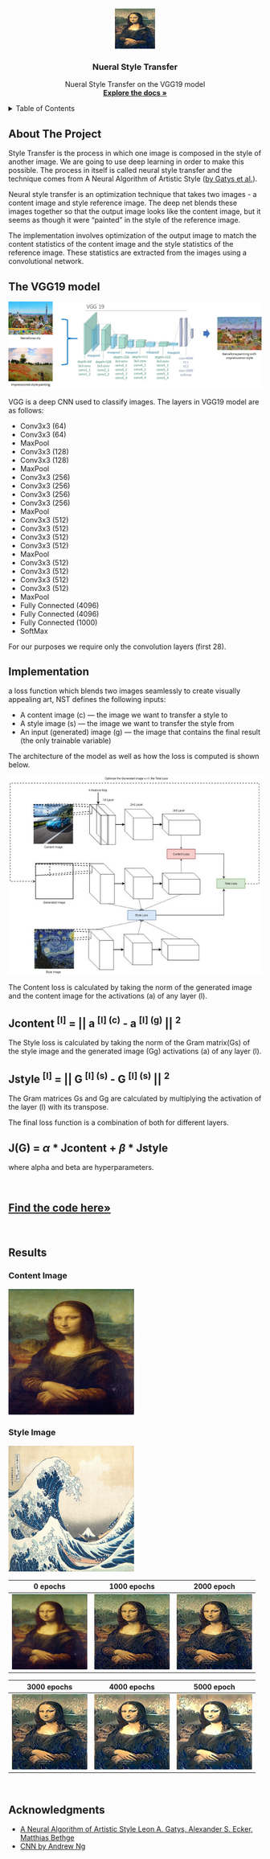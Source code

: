 
<a name="Nueral Style Transfer"></a>


<!-- PROJECT LOGO -->
<br />
<div align="center">
  <a href="https://github.com/nikhilreddy2002/Envision-Real-Time-Style-Transfer">
    <img src="images/generated3000.png" alt="Logo" width="80" height="80">
  </a>

<h3 align="center">Nueral Style Transfer</h3>

  <p align="center">
    Nueral Style Transfer on the VGG19 model
    <br />
    <a href="https://github.com/nikhilreddy2002/Envision-Real-Time-Style-Transfer"><strong>Explore the docs »</strong></a>

  </p>
</div>



<!-- TABLE OF CONTENTS -->
<details>
  <summary>Table of Contents</summary>
  <ol>
    <li><a href="#about-the-project">About The Project</a></li>
    <li><a href="#the-vgg19-model">The VGG19 model</a></li>
    <li><a href="#implementation">Implementation</a></li>
    <li><a href="#results">Results</a></li>
    <li><a href="#acknowledgments">Acknowledgments</a></li>
  </ol>
</details>



<!-- ABOUT THE PROJECT -->
## About The Project

Style Transfer is the process in which one image is composed in the style of another image. We are going to use deep learning in order to make this possible. The process in itself is called neural style transfer and the technique comes from A Neural Algorithm of Artistic Style (<a href=https://arxiv.org/abs/1508.06576>by Gatys et al.</a>).

Neural style transfer is an optimization technique that takes two images - a content image and style reference image. The deep net blends these images together so that the output image looks like the content image, but it seems as though it were “painted” in the style of the reference image.

The implementation involves optimization of the output image to match the content statistics of the content image and the style statistics of the reference image. These statistics are extracted from the images using a convolutional network.

## The VGG19 model


<img src="images/vgg19.png">


VGG is a deep CNN used to classify images. The layers in VGG19 model are as follows:
* Conv3x3 (64)
* Conv3x3 (64)
* MaxPool
* Conv3x3 (128)
* Conv3x3 (128)
* MaxPool
* Conv3x3 (256)
* Conv3x3 (256)
* Conv3x3 (256)
* Conv3x3 (256)
* MaxPool
* Conv3x3 (512)
* Conv3x3 (512)
* Conv3x3 (512)
* Conv3x3 (512)
* MaxPool
* Conv3x3 (512)
* Conv3x3 (512)
* Conv3x3 (512)
* Conv3x3 (512)
* MaxPool
* Fully Connected (4096)
* Fully Connected (4096)
* Fully Connected (1000)
* SoftMax

For our purposes we require only the convolution layers (first 28).  

## Implementation
a loss function which blends two images seamlessly to create visually appealing art, NST defines the following inputs:

* A content image (c) — the image we want to transfer a style to
* A style image (s) — the image we want to transfer the style from
* An input (generated) image (g) — the image that contains the final result (the only trainable variable) 

The architecture of the model as well as how the loss is computed is shown below.

<img src="images/nst_implementationjpeg.jpeg">

The Content loss is calculated by taking the norm of the generated image and the content image for the activations (a) of any layer (l).
## Jcontent <sup>\[l\]</sup> = || a <sup>\[l\] \(c\)</sup> - a <sup>\[l\] \(g\)</sup> || <sup>2</sup>
The Style loss is calculated by taking the norm of the Gram matrix(Gs) of the style image and the generated image (Gg) activations (a) of any layer (l).
## Jstyle <sup>\[l\]</sup> = || G <sup>\[l\] \(s\)</sup> - G <sup>\[l\] \(s\)</sup> || <sup>2</sup>
The Gram matrices Gs and Gg are calculated by multiplying the activation of the layer (l) with its transpose. 

The final loss function is a combination of both for different layers.
## J(G)  = 	$\alpha$ * Jcontent + $\beta$ * Jstyle
where alpha and beta are hyperparameters.

<br>

## <a href="https://github.com/nikhilreddy2002/Envision-Real-Time-Style-Transfer"><strong>Find the code here»</strong></a>

<br>

## Results

### Content Image
<img src="images/mona_lisa.jpg" alt="Content image" width="250" height="250">


### Style Image
<img src="images/great_wave.jpg" alt="Style image" width="250" height="250">

<br>

|0 epochs|1000 epochs|2000 epoch|
|---|---|---|
|<img src="images/generated0.png"  width="150" height="150">|<img src="images/generated1000.png" width="150" height="150">|<img src="images/generated2000.png" width="150" height="150">|

|3000 epochs|4000 epochs|5000 epoch|
|---|---|---|
|<img src="images/generated3000.png" width="150" height="150">|<img src="images/generated4000.png" width="150" height="150">|<img src="images/generated5000.png" width="150" height="150">|

<br>

<!-- ACKNOWLEDGMENTS -->
## Acknowledgments

* [A Neural Algorithm of Artistic Style
Leon A. Gatys, Alexander S. Ecker, Matthias Bethge](https://arxiv.org/abs/1508.06576)
* [CNN by Andrew Ng](https://www.youtube.com/watch?v=ArPaAX_PhIs&list=PLkDaE6sCZn6Gl29AoE31iwdVwSG-KnDzF)


